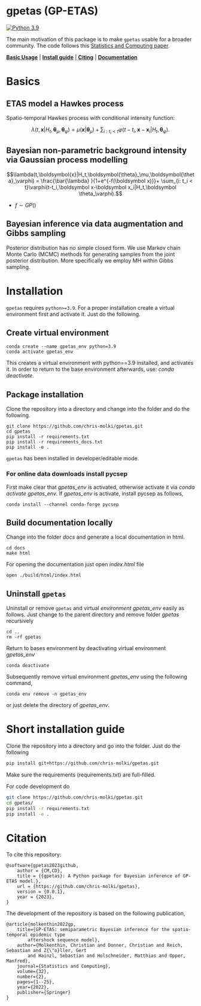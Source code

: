 # gpetas (GP-ETAS)

[![Python 3.9](https://img.shields.io/badge/python-3.9-blue.svg)](https://www.python.org/downloads/release/python-390/)

The main motivation of this package is to make
`gpetas` usable for a broader community.
The code follows this [Statistics and Computing paper](https://link.springer.com/article/10.1007/s11222-022-10085-3).

[**Basic Usage**](#basics) | [**Install guide**](#installation) | [**Citing**](#citation) | [**Documentation**](https://chris-molki.github.io/gpetas/)

# Basics

## ETAS model a Hawkes process
Spatio-temporal Hawkes process with conditional intensity function:

```math
\lambda(t,\boldsymbol{x}|H_t,\boldsymbol{\theta}_\mu,\boldsymbol{\theta}_\varphi) = \mu(\boldsymbol{x}|\boldsymbol{\theta}_\mu) + \sum_{i: t_i < t}\varphi(t-t_i,\boldsymbol{x}-\boldsymbol{x}_i|H_t,\boldsymbol{\theta}_\varphi).
```

## Bayesian non-parametric background intensity via Gaussian process modelling

```math
\lambda(t,\boldsymbol{x}|H_t,\boldsymbol{\theta}_\mu,\boldsymbol{\theta}_\varphi) = \frac{\bar{\lambda} }{1+e^{-f(\boldsymbol x)}}+ \sum_{i: t_i < t}\varphi(t-t_i,\boldsymbol x-\boldsymbol x_i|H_t,\boldsymbol \theta_\varphi).
```
* $f\sim GP()$

## Bayesian inference via data augmentation and Gibbs sampling

Posterior distribution has no simple closed form. We use Markov chain Monte Carlo (MCMC) methods for generating samples from 
the joint posterior distribution. More specifically we employ MH within Gibbs sampling.

# Installation

`gpetas` requires `python>=3.9`.
For a proper installation create a virtual environment first and activate it. Just do the following.

## Create virtual environment
```
conda create --name gpetas_env python=3.9
conda activate gpetas_env
```
This creates a virtual environment with python==3.9 installed, and activates it.
In order to return to the base environment afterwards, use: *conda deactivate*.

## Package installation
Clone the repository into a directory and change into the folder and do the following.
```
git clone https://github.com/chris-molki/gpetas.git
cd gpetas
pip install -r requirements.txt
pip install -r requirements_docs.txt
pip install -e .
```

`gpetas` has been installed in developer/editable mode.

### For online data downloads install pycsep
First make clear that *gpetas_env* is activated,
otherwise activate it via *conda activate gpetas_env*.
If *gpetas_env* is activate, install pycsep as follows,
```
conda install --channel conda-forge pycsep
```

## Build documentation locally

Change into the folder *docs*
and generate a local documentation in html.
```
cd docs
make html
```
For opening the documentation just open *index.html* file
```
open ./build/html/index.html 
```

## Uninstall ```gpetas```

Uninstall or remove ```gpetas``` and 
virtual *environment gpetas_env* easily 
as follows.
Just change to the parent directory 
and remove folder *gpetas* recursively
```
cd ..
rm -rf gpetas
```
Return to bases environment by deactivating virtual environment *gpetas_env*
```
conda deactivate
```
Subsequently remove virtual environment *gpetas_env* using the following 
command,
```
conda env remove -n gpetas_env
```
or just delete the directory of *gpetas_env*.

# Short installation guide
Clone the repository into a directory and go into the folder. Just do the following
```bash
pip install git+https://github.com/chris-molki/gpetas.git
```
Make sure the requirements (requirements.txt) are full-filled.

For code development do
```bash
git clone https://github.com/chris-molki/gpetas.git
cd gpetas/
pip install -r requirements.txt
pip install -e .
```

# Citation

To cite this repository:

```
@software{gpetas2023github,
	author = {CM,CD},
	title = {{gpetas}: A Python package for Bayesian inference of GP-ETAS model.},
	url = {https://github.com/chris-molki/gpetas},
	version = {0.0.1},
	year = {2023},
}
```
The development of the repository is based on the following
publication,

```
@article{molkenthin2022gp,
	title={GP-ETAS: semiparametric Bayesian inference for the spatio-temporal epidemic type
		aftershock sequence model},
	author={Molkenthin, Christian and Donner, Christian and Reich, Sebastian and Z{\"o}ller, Gert
		and Hainzl, Sebastian and Holschneider, Matthias and Opper, Manfred},
	journal={Statistics and Computing},
	volume={32},
	number={2},
	pages={1--25},
	year={2022},
	publisher={Springer}
}
```